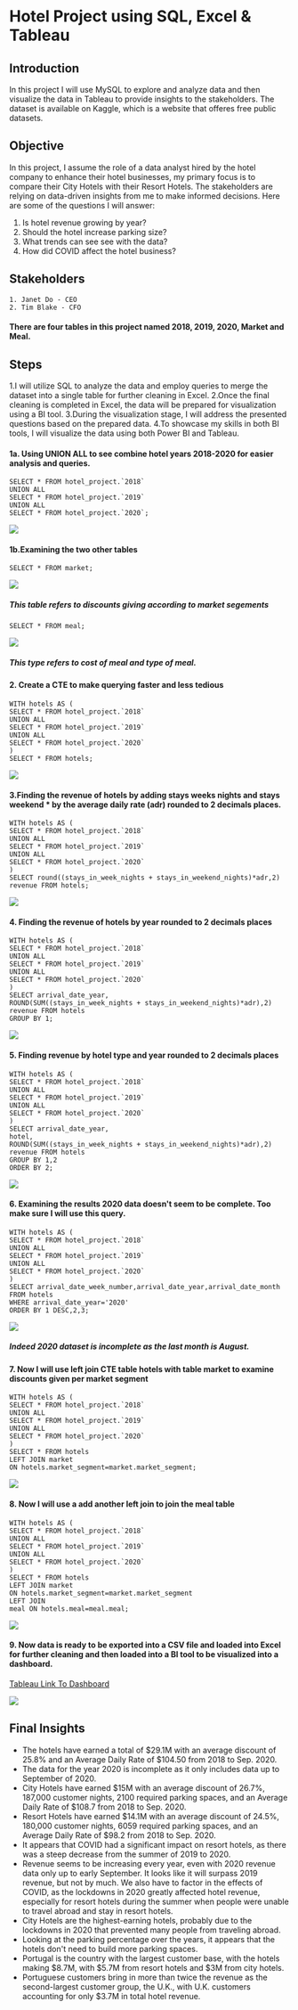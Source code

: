 # Hotel Project using SQL, Excel & Tableau

## Introduction
In this project I will use MySQL to explore and analyze data and then visualize the data in Tableau to provide insights to the stakeholders. The dataset is available on Kaggle, which is a website that offeres free public datasets.

## Objective
In this project, I assume the role of a data analyst hired by the hotel company to enhance their hotel businesses, my primary focus is to compare their City Hotels with their Resort Hotels. The stakeholders are relying on data-driven insights from me to make informed decisions. Here are some of the questions I will answer:

1. Is hotel revenue growing by year? 
2. Should the hotel increase parking size?
3. What trends can see see with the data?
4. How did COVID affect the hotel business?

## Stakeholders

    1. Janet Do - CEO
    2. Tim Blake - CFO

#### There are four tables in this project named 2018, 2019, 2020, Market and Meal.

## Steps
1.I will utilize SQL to analyze the data and employ queries to merge the dataset into a single table for further cleaning in Excel.
2.Once the final cleaning is completed in Excel, the data will be prepared for visualization using a BI tool.
3.During the visualization stage, I will address the presented questions based on the prepared data.
4.To showcase my skills in both BI tools, I will visualize the data using both Power BI and Tableau.

#### 1a. Using UNION ALL to see combine hotel years 2018-2020 for easier analysis and queries.
```
SELECT * FROM hotel_project.`2018`
UNION ALL
SELECT * FROM hotel_project.`2019`
UNION ALL
SELECT * FROM hotel_project.`2020`;
```
![](images/1a.png)<!-- -->

#### 1b.Examining the two other tables
```
SELECT * FROM market;
```
![](images/1bmarket.png)<!-- -->
##### This table refers to discounts giving according to market segements 

```
SELECT * FROM meal;
```
![](images/1bmeal.png)<!-- -->
##### This type refers to cost of meal and type of meal.


#### 2. Create a CTE to make querying faster and less tedious 
```
WITH hotels AS (
SELECT * FROM hotel_project.`2018`
UNION ALL
SELECT * FROM hotel_project.`2019`
UNION ALL
SELECT * FROM hotel_project.`2020`
)
SELECT * FROM hotels;
```
![](images/2..png)<!-- -->

#### 3.Finding the revenue of hotels by adding stays weeks nights and stays weekend * by the average daily rate (adr) rounded to 2 decimals places.
```
WITH hotels AS (
SELECT * FROM hotel_project.`2018`
UNION ALL
SELECT * FROM hotel_project.`2019`
UNION ALL
SELECT * FROM hotel_project.`2020`
)
SELECT round((stays_in_week_nights + stays_in_weekend_nights)*adr,2) revenue FROM hotels;
```
![](images/3..png)<!-- -->

#### 4. Finding the revenue of hotels by year rounded to 2 decimals places
```
WITH hotels AS (
SELECT * FROM hotel_project.`2018`
UNION ALL
SELECT * FROM hotel_project.`2019`
UNION ALL
SELECT * FROM hotel_project.`2020`
)
SELECT arrival_date_year,
ROUND(SUM((stays_in_week_nights + stays_in_weekend_nights)*adr),2) revenue FROM hotels
GROUP BY 1;
```
![](images/4..png)<!-- -->

#### 5. Finding revenue by hotel type and year rounded to 2 decimals places 
```
WITH hotels AS (
SELECT * FROM hotel_project.`2018`
UNION ALL
SELECT * FROM hotel_project.`2019`
UNION ALL
SELECT * FROM hotel_project.`2020`
)
SELECT arrival_date_year,
hotel,
ROUND(SUM((stays_in_week_nights + stays_in_weekend_nights)*adr),2) revenue FROM hotels
GROUP BY 1,2
ORDER BY 2;
```
![](images/5..png)<!-- -->

#### 6. Examining the results 2020 data doesn't seem to be complete. Too make sure I will use this query.
```
WITH hotels AS (
SELECT * FROM hotel_project.`2018`
UNION ALL
SELECT * FROM hotel_project.`2019`
UNION ALL
SELECT * FROM hotel_project.`2020`
)
SELECT arrival_date_week_number,arrival_date_year,arrival_date_month
FROM hotels
WHERE arrival_date_year='2020'
ORDER BY 1 DESC,2,3;
```
![](images/6..png)<!-- -->

##### Indeed 2020 dataset is incomplete as the last month is August.

#### 7. Now I will use left join CTE table hotels with table market to examine discounts given per market segment
```
WITH hotels AS (
SELECT * FROM hotel_project.`2018`
UNION ALL
SELECT * FROM hotel_project.`2019`
UNION ALL
SELECT * FROM hotel_project.`2020`
)
SELECT * FROM hotels
LEFT JOIN market
ON hotels.market_segment=market.market_segment;
```
![](images/7..png)<!-- -->

#### 8. Now I will use a add another left join to join the meal table
```
WITH hotels AS (
SELECT * FROM hotel_project.`2018`
UNION ALL
SELECT * FROM hotel_project.`2019`
UNION ALL
SELECT * FROM hotel_project.`2020`
)
SELECT * FROM hotels
LEFT JOIN market
ON hotels.market_segment=market.market_segment 
LEFT JOIN 
meal ON hotels.meal=meal.meal;
```
![](images/8..png)<!-- -->

#### 9. Now data is ready to be exported into a CSV file and loaded into Excel for further cleaning and then loaded into a BI tool to be visualized into a dashboard.

[Tableau Link To Dashboard](https://public.tableau.com/views/Hotel_Project_Tableau_16903284335380/Dashboard1?:language=en-US&:display_count=n&:origin=viz_share_link)

![](images/a.png)<!-- -->

## Final Insights
* The hotels have earned a total of $29.1M with an average discount of 25.8% and an Average Daily Rate of $104.50 from 2018 to Sep. 2020.
* The data for the year 2020 is incomplete as it only includes data up to September of 2020.
* City Hotels have earned $15M with an average discount of 26.7%, 187,000 customer nights, 2100 required parking spaces, and an Average Daily Rate of $108.7 from 2018 to Sep. 2020.
* Resort Hotels have earned $14.1M with an average discount of 24.5%, 180,000 customer nights, 6059 required parking spaces, and an Average Daily Rate of $98.2 from 2018 to Sep. 2020.
* It appears that COVID had a significant impact on resort hotels, as there was a steep decrease from the summer of 2019 to 2020.
* Revenue seems to be increasing every year, even with 2020 revenue data only up to early September. It looks like it will surpass 2019 revenue, but not by much. We also have to factor in the effects of COVID, as the lockdowns in 2020 greatly affected hotel revenue, especially for resort hotels during the summer when people were unable to travel abroad and stay in resort hotels.
* City Hotels are the highest-earning hotels, probably due to the lockdowns in 2020 that prevented many people from traveling abroad.
* Looking at the parking percentage over the years, it appears that the hotels don't need to build more parking spaces.
* Portugal is the country with the largest customer base, with the hotels making $8.7M, with $5.7M from resort hotels and $3M from city hotels.
* Portuguese customers bring in more than twice the revenue as the second-largest customer group, the U.K., with U.K. customers accounting for only $3.7M in total hotel revenue.

